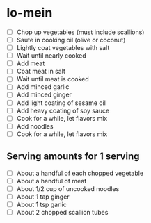 # lo-mein

- [ ] Chop up vegetables (must include scallions)
- [ ] Saute in cooking oil (olive or coconut)
- [ ] Lightly coat vegetables with salt
- [ ] Wait until nearly cooked
- [ ] Add meat
- [ ] Coat meat in salt
- [ ] Wait until meat is cooked
- [ ] Add minced garlic
- [ ] Add minced ginger
- [ ] Add light coating of sesame oil
- [ ] Add heavy coating of soy sauce
- [ ] Cook for a while, let flavors mix
- [ ] Add noodles
- [ ] Cook for a while, let flavors mix

## Serving amounts for 1 serving

- [ ] About a handful of each chopped vegetable
- [ ] About a handful of meat
- [ ] About 1/2 cup of uncooked noodles
- [ ] About 1 tap ginger
- [ ] About 1 tsp garlic
- [ ] About 2 chopped scallion tubes
